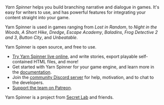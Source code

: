 *Yarn Spinner* helps you build branching narrative and dialogue in games. It's easy for writers to use, and has powerful features for integrating your content straight into your game.

Yarn Spinner is used in games ranging from _Lost in Random_, to _Night in the Woods_, _A Short Hike_, _Dredge_, _Escape Academy_, _Baladins_, _Frog Detective 2 and 3_, _Button City_, and _Unbeatable_.

Yarn Spinner is open source, and free to use.

* [Try Yarn Spinner live online](https://try.yarnspinner.dev), and write stories, export playable self-contained HTML files, and more!
* Get started with Yarn Spinner for your game engine, and learn more in the [documentation](https://docs.yarnspinner.dev).
* Join the [community Discord server](https://discord.gg/yarnspinner) for help, motivation, and to chat to the developers.
* [Support the team on Patreon](http://patreon.com/secretlab).

Yarn Spinner is a project from [Secret Lab](https://secretlab.games) and friends.
